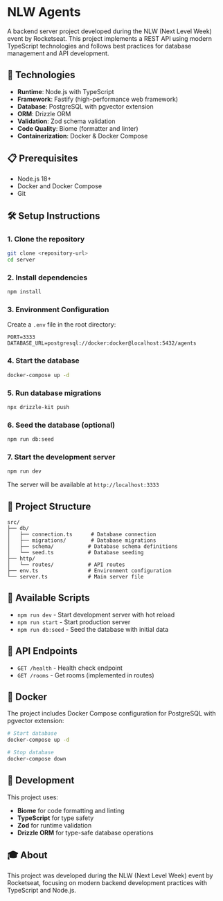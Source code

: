 # NLW Agents

A backend server project developed during the NLW (Next Level Week) event by Rocketseat. This project implements a REST API using modern TypeScript technologies and follows best practices for database management and API development.

## 🚀 Technologies

- **Runtime**: Node.js with TypeScript
- **Framework**: Fastify (high-performance web framework)
- **Database**: PostgreSQL with pgvector extension
- **ORM**: Drizzle ORM
- **Validation**: Zod schema validation
- **Code Quality**: Biome (formatter and linter)
- **Containerization**: Docker & Docker Compose

## 📋 Prerequisites

- Node.js 18+ 
- Docker and Docker Compose
- Git

## 🛠️ Setup Instructions

### 1. Clone the repository
```bash
git clone <repository-url>
cd server
```

### 2. Install dependencies
```bash
npm install
```

### 3. Environment Configuration
Create a `.env` file in the root directory:
```env
PORT=3333
DATABASE_URL=postgresql://docker:docker@localhost:5432/agents
```

### 4. Start the database
```bash
docker-compose up -d
```

### 5. Run database migrations
```bash
npx drizzle-kit push
```

### 6. Seed the database (optional)
```bash
npm run db:seed
```

### 7. Start the development server
```bash
npm run dev
```

The server will be available at `http://localhost:3333`

## 📁 Project Structure

```
src/
├── db/
│   ├── connection.ts      # Database connection
│   ├── migrations/        # Database migrations
│   ├── schema/           # Database schema definitions
│   └── seed.ts           # Database seeding
├── http/
│   └── routes/           # API routes
├── env.ts                # Environment configuration
└── server.ts             # Main server file
```

## 🎯 Available Scripts

- `npm run dev` - Start development server with hot reload
- `npm run start` - Start production server
- `npm run db:seed` - Seed the database with initial data

## 🔧 API Endpoints

- `GET /health` - Health check endpoint
- `GET /rooms` - Get rooms (implemented in routes)

## 🐳 Docker

The project includes Docker Compose configuration for PostgreSQL with pgvector extension:

```bash
# Start database
docker-compose up -d

# Stop database
docker-compose down
```

## 📝 Development

This project uses:
- **Biome** for code formatting and linting
- **TypeScript** for type safety
- **Zod** for runtime validation
- **Drizzle ORM** for type-safe database operations

## 🎓 About

This project was developed during the NLW (Next Level Week) event by Rocketseat, focusing on modern backend development practices with TypeScript and Node.js. 